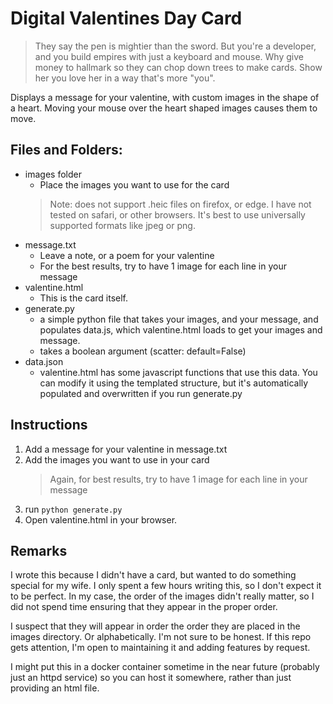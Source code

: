 # Digital Valentines Day Card
> They say the pen is mightier than the sword. But you're a developer, and you build empires with just a keyboard and mouse.
> Why give money to hallmark so they can chop down trees to make cards.
> Show her you love her in a way that's more "you".

Displays a message for your valentine, with custom images in the shape of a heart.
Moving your mouse over the heart shaped images causes them to move.

## Files and Folders:
* images folder
  - Place the images you want to use for the card
  > Note: does not support .heic files on firefox, or edge. I have not tested on safari, or other browsers. 
  > It's best to use universally supported formats like jpeg or png.
* message.txt
  - Leave a note, or a poem for your valentine
  - For the best results, try to have 1 image for each line in your message
* valentine.html
  - This is the card itself.
* generate.py
  - a simple python file that takes your images, and your message, and populates data.js, which valentine.html loads to get your images and message.
  - takes a boolean argument (scatter: default=False)
* data.json
  - valentine.html has some javascript functions that use this data. You can modify it using the templated structure, but it's automatically populated and overwritten if you run generate.py


## Instructions
1. Add a message for your valentine in message.txt
2. Add the images you want to use in your card
   > Again, for best results, try to have 1 image for each line in your message
3. run `python generate.py`
4. Open valentine.html in your browser.


## Remarks
I wrote this because I didn't have a card, but wanted to do something special for my wife.
I only spent a few hours writing this, so I don't expect it to be perfect.
In my case, the order of the images didn't really matter, so I did not spend time ensuring
that they appear in the proper order.

I suspect that they will appear in order the order they are placed in the images directory.
Or alphabetically. I'm not sure to be honest.
If this repo gets attention, I'm open to maintaining it and adding features by request.

I might put this in a docker container sometime in the near future (probably just an httpd service) so you can host it somewhere, rather than just providing an html file.